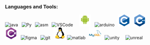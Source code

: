<p align="left">
</p>

<h3 align="left">Languages and Tools:</h3>
<p align="left"> <img src="https://cdn.worldvectorlogo.com/logos/java.svg" alt="java" width="50" height="45"/> &nbsp </a> <img src="https://upload.wikimedia.org/wikipedia/commons/thumb/0/0a/Python.svg/2048px-Python.svg.png" alt="Py" width="40" height="40"/> &nbsp </a> <img src="https://static.thenounproject.com/png/3180484-200.png" alt="asm" width="40" height="40"/> &nbsp </a> <img src="https://upload.wikimedia.org/wikipedia/commons/thumb/9/9a/Visual_Studio_Code_1.35_icon.svg/2048px-Visual_Studio_Code_1.35_icon.svg.png" alt="VSCode" width="40" height="40"/> &nbsp &nbsp </a>  <img src="https://raw.githubusercontent.com/devicons/devicon/master/icons/android/android-original-wordmark.svg" alt="android" width="40" height="40"/> &nbsp </a> <img src="https://cdn.worldvectorlogo.com/logos/arduino-1.svg" alt="arduino" width="40" height="40"/> &nbsp </a> <img src="https://raw.githubusercontent.com/devicons/devicon/master/icons/c/c-original.svg" alt="c" width="40" height="40"/> &nbsp </a> <img src="https://raw.githubusercontent.com/devicons/devicon/master/icons/cplusplus/cplusplus-original.svg" alt="cplusplus" width="40" height="40"/> &nbsp </a> <img src="https://raw.githubusercontent.com/devicons/devicon/master/icons/csharp/csharp-original.svg" alt="csharp" width="40" height="40"/> &nbsp </a>  <img src="https://www.vectorlogo.zone/logos/figma/figma-icon.svg" alt="figma" width="40" height="40"/> &nbsp </a> <img src="https://www.vectorlogo.zone/logos/git-scm/git-scm-icon.svg" alt="git" width="40" height="40"/> &nbsp </a>  <img src="https://raw.githubusercontent.com/devicons/devicon/master/icons/linux/linux-original.svg" alt="linux" width="40" height="40"/> </a> <img src="https://upload.wikimedia.org/wikipedia/commons/2/21/Matlab_Logo.png" alt="matlab" width="40" height="40"/> &nbsp </a> <img src="https://raw.githubusercontent.com/devicons/devicon/master/icons/mysql/mysql-original-wordmark.svg" alt="mysql" width="40" height="40"/> &nbsp </a> <img src="https://www.vectorlogo.zone/logos/unity3d/unity3d-icon.svg" alt="unity" width="40" height="40"/> &nbsp &nbsp </a> <img src="https://raw.githubusercontent.com/kenangundogan/fontisto/036b7eca71aab1bef8e6a0518f7329f13ed62f6b/icons/svg/brand/unreal-engine.svg" alt="unreal" width="40" height="40"/> </a> </p>
